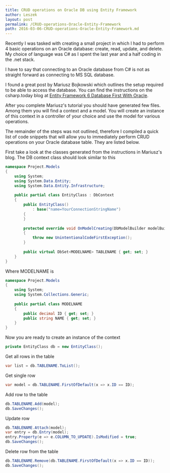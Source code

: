```yaml
---
title: CRUD operations on Oracle DB using Entity Framework
author: Leszek
layout: post
permalink: /CRUD-operations-Oracle-Entity-Framework
path: 2016-03-06-CRUD-operations-Oracle-Entity-Framework.md
---
```


Recently I was tasked with creating a small project in which I had to perform 4 basic operations on an Oracle database: create, read, update, and delete.  My choice of language was C# as I spent the last year and a half coding in the .net stack.

I have to say that connecting to an Oracle database from C# is not as straight forward as connecting to MS SQL database.

I found a great post by Mariusz Bojkowski which outlines the setup required to be able to access the database.  You can find the instructions on the csharp.today blog at [Entity Framework 6 Database First With Oracle](//csharp.today/entity-framework-6-database-first-with-oracle/).

After you complete Mariusz's tutorial you should have generated few files.  Among them you will find a context and a model.  You will create an instance of this context in a controller of your choice and use the model for various operations.

The remainder of the steps was not outlined, therefore I compiled a quick list of code snippets that will allow you to immediately perform CRUD operations on your Oracle database table.  They are listed below.

First take a look at the classes generated from the instructions in Mariusz's blog.  The DB context class should look similar to this

``` csharp
namespace Project.Models
{
    using System;
    using System.Data.Entity;
    using System.Data.Entity.Infrastructure;
    
    public partial class EntityClass : DbContext
    {
        public EntityClass()
            : base("name=YourConnectionStringName")
        {
        }
    
        protected override void OnModelCreating(DbModelBuilder modelBuilder)
        {
            throw new UnintentionalCodeFirstException();
        }
    
        public virtual DbSet<MODELNAME> TABLENAME { get; set; }
    }
}
```

Where MODELNAME is

``` csharp
namespace Project.Models
{
    using System;
    using System.Collections.Generic;
    
    public partial class MODELNAME
    {
        public decimal ID { get; set; }
        public string NAME { get; set; }
    }
}
```

Now you are ready to create an instance of the context

``` csharp
private EntityClass db = new EntityClass();
```

Get all rows in the table

``` csharp
var list = db.TABLENAME.ToList();
```

Get single row

``` csharp
var model = db.TABLENAME.FirstOfDefault(x => x.ID == ID);
```

Add row to the table

``` csharp
db.TABLENAME.Add(model);
db.SaveChanges();
```

Update row

``` csharp
db.TABLENAME.Attach(model);
var entry = db.Entry(model);
entry.Property(e => e.COLUMN_TO_UPDATE).IsModified = true;
db.SaveChanges();
```

Delete row from the table

``` csharp
db.TABLENAME.Remove(db.TABLENAME.FirstOfDefault(x => x.ID == ID));
db.SaveChanges();
```